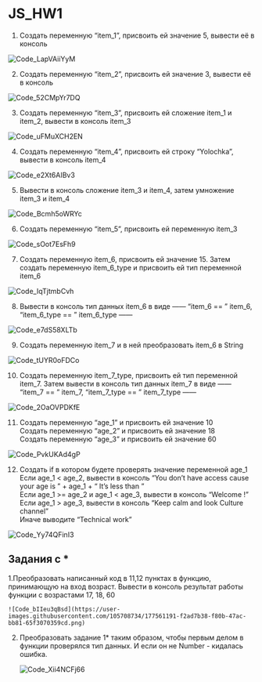 # JS_HW1
1. Создать переменную “item_1”, присвоить ей значение 5, вывести её в консоль
    
![Code_LapVAiiYyM](https://user-images.githubusercontent.com/105708734/177503533-407e6af4-253a-4006-a9a5-f2a25bc67267.png)

2. Создать переменную “item_2”, присвоить ей значение 3, вывести её в консоль

![Code_52CMpYr7DQ](https://user-images.githubusercontent.com/105708734/177504100-9a50e6b0-a1af-4a4f-8e8c-efa1345f1c2e.png)

3. Создать переменную “item_3”, присвоить ей сложение item_1 и item_2, вывести в консоль item_3

![Code_uFMuXCH2EN](https://user-images.githubusercontent.com/105708734/177504593-3afc05ce-a038-4459-961e-70919b9cae23.png)

4. Создать переменную “item_4”, присвоить ей строку “Yolochka”, вывести в консоль item_4

![Code_e2Xt6AIBv3](https://user-images.githubusercontent.com/105708734/177504905-e12ccf0b-1f1c-4041-bc9e-11a702b1715c.png)

5. Вывести в консоль сложение item_3 и item_4, затем умножение item_3 и item_4

![Code_Bcmh5oWRYc](https://user-images.githubusercontent.com/105708734/177505188-21e67c6e-ecdc-4823-9b2c-9cc40eb02e86.png)

6. Создать переменную “item_5”, присвоить ей переменную item_3

![Code_sOot7EsFh9](https://user-images.githubusercontent.com/105708734/177505485-6bef1b9d-c60f-4239-865b-3a47080abae3.png)

7. Создать переменную item_6, присвоить ей значение 15. Затем создать переменную item_6_type и присвоить ей тип переменной item_6

![Code_IqTjtmbCvh](https://user-images.githubusercontent.com/105708734/177505892-75c69f2d-6812-4fe3-a361-3133fb2609d8.png)

8. Вывести в консоль тип данных item_6 в виде ——  “item_6 == ”  item_6,  “item_6_type == ”  item_6_type ——  

![Code_e7dS58XLTb](https://user-images.githubusercontent.com/105708734/177506390-2b0245d0-caa8-446d-828c-6108847f6869.png)

9. Создать переменную item_7 и в ней преобразовать item_6 в String

![Code_tUYR0oFDCo](https://user-images.githubusercontent.com/105708734/177506732-6b7d9adc-c4ea-4993-880a-e8cd755ba6f4.png)

10. Создать переменную item_7_type, присвоить ей тип переменной item_7. Затем вывести в консоль тип данных item_7 в виде ——  “item_7 == ”  item_7,  “item_7_type == ”  item_7_type ——

![Code_2OaOVPDKfE](https://user-images.githubusercontent.com/105708734/177507070-efb80755-824a-4760-acb0-da8474b36f86.png)

11. Создать переменную “age_1” и присвоить ей значение 10                                                            
    Создать переменную “age_2” и присвоить ей значение 18                                                                           
    Создать переменную “age_3” и присвоить ей значение 60                                          

![Code_PvkUKAd4gP](https://user-images.githubusercontent.com/105708734/177507433-411cd0e3-06c3-4502-b168-6d9e558c796a.png)

12. Создать if в котором будете проверять значение переменной age_1                                                  
    Если age_1 < age_2, вывести в консоль “You don’t have access cause your age is ” + age_1 + “ It’s less than ”                                     
    Если age_1 >=  age_2 и age_1 <  age_3, вывести в консоль “Welcome  !”                                              
    Если age_1  > age_3, вывести в консоль “Keep calm and look Culture channel”                                                                    
    Иначе выводите “Technical work”
   
  ![Code_Yy74QFinI3](https://user-images.githubusercontent.com/105708734/177533737-937cc182-d752-4d36-8bb4-676ab3038f7c.png)

## Задания с *
1.Преобразовать написанный код в 11,12 пунктах в функцию, принимающую на вход возраст. Вывести в консоль результат работы функции с возрастами 17, 18, 60
    
    ![Code_bIIeu3qBsd](https://user-images.githubusercontent.com/105708734/177561191-f2ad7b38-f80b-47ac-bb81-65f3070359cd.png)

2. Преобразовать задание 1* таким образом, чтобы первым делом в функции проверялся тип данных. И если он не Number - кидалась ошибка.

    ![Code_Xii4NCFj66](https://user-images.githubusercontent.com/105708734/177561537-fa515be4-daec-46c9-891d-e664f8de1c6f.png)


 
